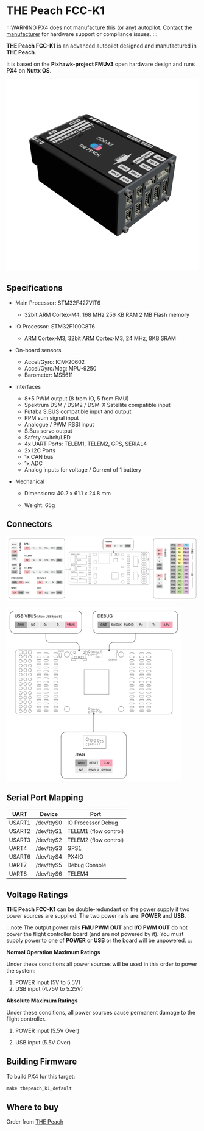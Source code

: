 # THE Peach FCC-K1

:::WARNING
PX4 does not manufacture this (or any) autopilot. 
Contact the [manufacturer](https://thepeach.kr/) for hardware support or compliance issues.
:::

**THE Peach FCC-K1** is an advanced autopilot designed and manufactured in **THE Peach**.

It is based on the **Pixhawk-project FMUv3** open hardware design and runs **PX4** on **Nuttx OS**.

![THE Peach_FCC-K1](../../assets/flight_controller/thepeach_k1/main.png)

## Specifications

- Main Processor: STM32F427VIT6
  - 32bit ARM Cortex-M4, 168 MHz 256 KB RAM 2 MB Flash memory
  
- IO Processor: STM32F100C8T6
  - ARM Cortex-M3, 32bit ARM Cortex-M3, 24 MHz, 8KB SRAM
  
- On-board sensors
  - Accel/Gyro: ICM-20602
  - Accel/Gyro/Mag: MPU-9250
  - Barometer: MS5611
  
- Interfaces
  - 8+5 PWM output (8 from IO, 5 from FMU)
  - Spektrum DSM / DSM2 / DSM-X Satellite compatible input
  - Futaba S.BUS compatible input and output
  - PPM sum signal input
  - Analogue / PWM RSSI input
  - S.Bus servo output
  - Safety switch/LED
  - 4x UART Ports: TELEM1, TELEM2, GPS, SERIAL4
  - 2x I2C Ports
  - 1x CAN bus
  - 1x ADC
  - Analog inputs for voltage / Current of 1 battery
  
- Mechanical
  - Dimensions: 40.2 x 61.1 x 24.8 mm
  
  - Weight: 65g
  
    

## Connectors

![pinmap_top](../../assets/flight_controller/thepeach_k1/pinmap_top.png)

![pinmap_bottom](../../assets/flight_controller/thepeach_k1/pinmap_bottom.png)



## Serial Port Mapping

| UART | Device | Port
--- | --- | ---
USART1 | /dev/ttyS0 | IO Processor Debug
USART2 | /dev/ttyS1 | TELEM1 (flow control)
USART3 | /dev/ttyS2 | TELEM2 (flow control)
UART4  | /dev/ttyS3 | GPS1
USART6 | /dev/ttyS4 | PX4IO
UART7  | /dev/ttyS5 | Debug Console
UART8  | /dev/ttyS6 | TELEM4



## Voltage Ratings

**THE Peach FCC-K1** can be double-redundant on the power supply if two power sources are supplied. The two power rails are: **POWER** and **USB**.

:::note
The output power rails **FMU PWM OUT** and **I/O PWM OUT** do not power the flight controller board (and are not powered by it). You must supply power to one of **POWER** or **USB** or the board will be unpowered.
:::

**Normal Operation Maximum Ratings**

Under these conditions all power sources will be used in this order to power the system:

1. POWER input (5V to 5.5V)
2. USB input (4.75V to 5.25V)

**Absolute Maximum Ratings**

Under these conditions, all power sources cause permanent damage to the flight controller.

1. POWER input (5.5V Over)

2. USB input (5.5V Over)

   

## Building Firmware

To build PX4 for this target:
```jsx
make thepeach_k1_default
```



## Where to buy

Order from [THE Peach](http://thepeach.shop/)